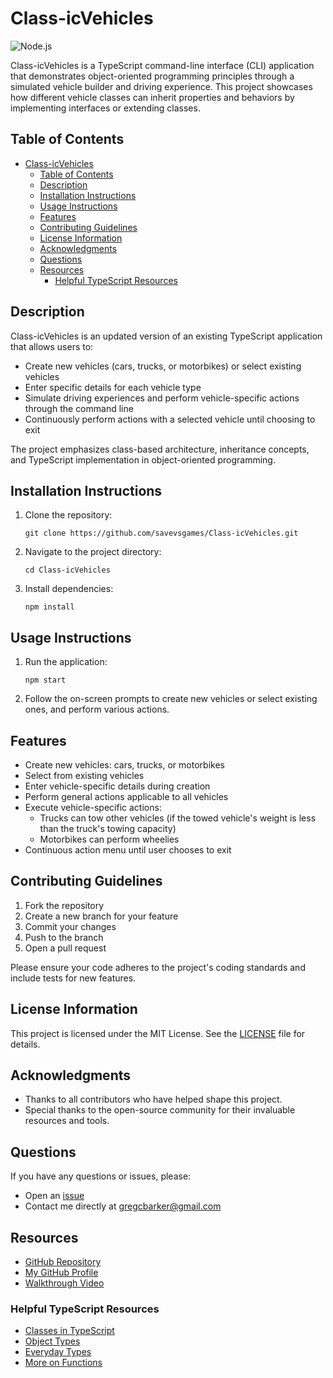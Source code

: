 # Class-icVehicles

![Node.js](https://img.shields.io/badge/Node.js-339933?style=for-the-badge&logo=nodedotjs&logoColor=white)

Class-icVehicles is a TypeScript command-line interface (CLI) application that demonstrates object-oriented programming principles through a simulated vehicle builder and driving experience. This project showcases how different vehicle classes can inherit properties and behaviors by implementing interfaces or extending classes.

## Table of Contents

- [Class-icVehicles](#class-icvehicles)
  - [Table of Contents](#table-of-contents)
  - [Description](#description)
  - [Installation Instructions](#installation-instructions)
  - [Usage Instructions](#usage-instructions)
  - [Features](#features)
  - [Contributing Guidelines](#contributing-guidelines)
  - [License Information](#license-information)
  - [Acknowledgments](#acknowledgments)
  - [Questions](#questions)
  - [Resources](#resources)
    - [Helpful TypeScript Resources](#helpful-typescript-resources)

## Description

Class-icVehicles is an updated version of an existing TypeScript application that allows users to:

- Create new vehicles (cars, trucks, or motorbikes) or select existing vehicles
- Enter specific details for each vehicle type
- Simulate driving experiences and perform vehicle-specific actions through the command line
- Continuously perform actions with a selected vehicle until choosing to exit

The project emphasizes class-based architecture, inheritance concepts, and TypeScript implementation in object-oriented programming.

## Installation Instructions

1. Clone the repository:
   ```
   git clone https://github.com/savevsgames/Class-icVehicles.git
   ```
2. Navigate to the project directory:
   ```
   cd Class-icVehicles
   ```
3. Install dependencies:
   ```
   npm install
   ```

## Usage Instructions

1. Run the application:
   ```
   npm start
   ```
2. Follow the on-screen prompts to create new vehicles or select existing ones, and perform various actions.

## Features

- Create new vehicles: cars, trucks, or motorbikes
- Select from existing vehicles
- Enter vehicle-specific details during creation
- Perform general actions applicable to all vehicles
- Execute vehicle-specific actions:
  - Trucks can tow other vehicles (if the towed vehicle's weight is less than the truck's towing capacity)
  - Motorbikes can perform wheelies
- Continuous action menu until user chooses to exit

## Contributing Guidelines

1. Fork the repository
2. Create a new branch for your feature
3. Commit your changes
4. Push to the branch
5. Open a pull request

Please ensure your code adheres to the project's coding standards and include tests for new features.

## License Information

This project is licensed under the MIT License. See the [LICENSE](LICENSE) file for details.

## Acknowledgments

- Thanks to all contributors who have helped shape this project.
- Special thanks to the open-source community for their invaluable resources and tools.

## Questions

If you have any questions or issues, please:

- Open an [issue](https://github.com/savevsgames/Class-icVehicles/issues)
- Contact me directly at [gregcbarker@gmail.com](mailto:gregcbarker@gmail.com)

## Resources

- [GitHub Repository](https://github.com/savevsgames/Class-icVehicles)
- [My GitHub Profile](https://github.com/savevsgames)
- [Walkthrough Video](https://drive.google.com/file/d/1zj_MOOCLGdUpy_XJIS4wfReM39nebxHB/view?usp=sharing)

### Helpful TypeScript Resources

- [Classes in TypeScript](https://www.typescriptlang.org/docs/handbook/2/classes.html)
- [Object Types](https://www.typescriptlang.org/docs/handbook/2/objects.html)
- [Everyday Types](https://www.typescriptlang.org/docs/handbook/2/everyday-types.html)
- [More on Functions](https://www.typescriptlang.org/docs/handbook/2/functions.html)
